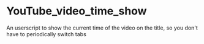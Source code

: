 # YouTube_video_time_show
An userscript to show the current time of the video on the title, so you don't have to periodically switch tabs
